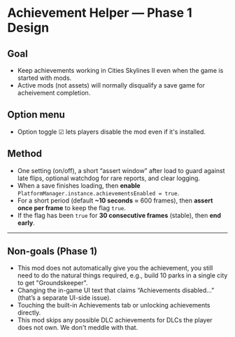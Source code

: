 # Achievement Helper — Phase 1 Design

## Goal
- Keep achievements working in Cities Skylines II even when the game is started with mods.
- Active mods (not assets) will normally disqualify a save game for acheivement completion.

## Option menu
- Option toggle ☑ lets players disable the mod even if it's installed.

## Method
- One setting (on/off), a short “assert window” after load to guard against late flips, optional watchdog for rare reports, and clear logging.
- When a save finishes loading, then **enable** `PlatformManager.instance.achievementsEnabled = true`.
- For a short period (default **~10 seconds** ≈ 600 frames), then **assert once per frame** to keep the flag `true`.
- If the flag has been `true` for **30 consecutive frames** (stable), then **end early**.

---

## Non-goals (Phase 1)
- This mod does not automatically give you the achievement, you still need to do the natural things required, e.g., build 10 parks in a single city to get "Groundskeeper".
- Changing the in-game UI text that claims “Achievements disabled…” (that’s a separate UI-side issue).
- Touching the built-in Achievements tab or unlocking achievements directly.
- This mod skips any possible DLC achievements for DLCs the player does not own. We don't meddle with that.
